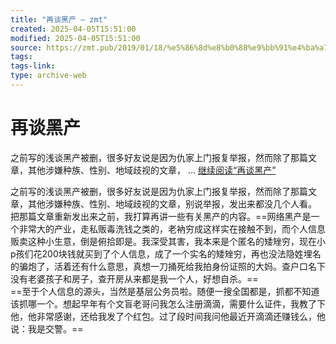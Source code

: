 ```yaml
---
title: "再谈黑产 – zmt"
created: 2025-04-05T15:51:00
modified: 2025-04-05T15:51:00
source: https://zmt.pub/2019/01/18/%e5%86%8d%e8%b0%88%e9%bb%91%e4%ba%a7/
tags:
tags-link:
type: archive-web
---
```


# 再谈黑产

之前写的浅谈黑产被删，很多好友说是因为仇家上门报复举报，然而除了那篇文章，其他涉嫌种族、性别、地域歧视的文章， … [继续阅读“再谈黑产”](https://zmt.pub/2019/01/18/%e5%86%8d%e8%b0%88%e9%bb%91%e4%ba%a7/)

之前写的浅谈黑产被删，很多好友说是因为仇家上门报复举报，然而除了那篇文章，其他涉嫌种族、性别、地域歧视的文章，别说举报，发出来都没几个人看。
把那篇文章重新发出来之前，我打算再讲一些有关黑产的内容。==网络黑产是一个非常大的产业，走私贩毒洗钱之类的，老衲穷成这样实在接触不到，而个人信息贩卖这种小生意，倒是俯拾即是。我深受其害，我本来是个匿名的矮矬穷，现在小p孩们花200块钱就买到了个人信息，成了一个实名的矮矬穷，再也没法隐姓埋名的骗炮了，活着还有什么意思，真想一刀捅死给我拍身份证照的大妈。查户口名下没有老婆孩子和房子，查开房从来都是我一个人，好想自杀。==  
==至于个人信息的源头，当然是基层公务员啦。随便一搜全国都是，抓都不知道该抓哪一个。想起早年有个文盲老哥问我怎么注册滴滴，需要什么证件，我教了下他，他非常感谢，还给我发了个红包。过了段时间我问他最近开滴滴还赚钱么，他说：我是交警。==  

